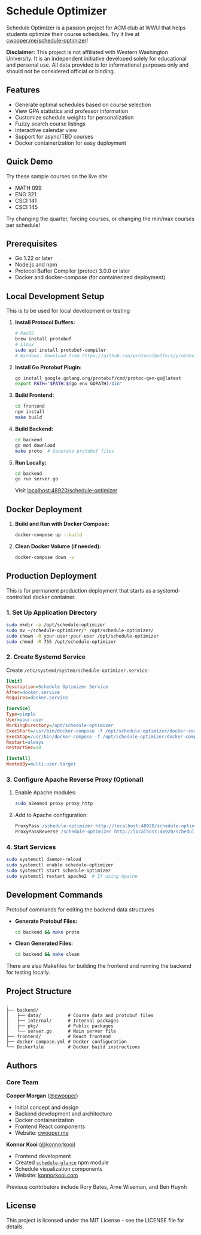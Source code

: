 # Schedule Optimizer

Schedule Optimizer is a passion project for ACM club at WWU that helps students
optimize their course schedules. Try it live at
[cwooper.me/schedule-optimizer](https://cwooper.me/schedule-optimizer)!

**Disclaimer:** This project is not affiliated with Western Washington University.
It is an independent initiative developed solely for educational and personal use.
All data provided is for informational purposes only and should not be considered
official or binding.

## Features

- Generate optimal schedules based on course selection
- View GPA statistics and professor information
- Customize schedule weights for personalization
- Fuzzy search course listings
- Interactive calendar view
- Support for async/TBD courses
- Docker containerization for easy deployment

## Quick Demo

Try these sample courses on the live site:
- MATH 099
- ENG 321
- CSCI 141
- CSCI 145

Try changing the quarter, forcing courses, or changing the min/max courses per schedule!

## Prerequisites

- Go 1.22 or later
- Node.js and npm
- Protocol Buffer Compiler (protoc) 3.0.0 or later
- Docker and docker-compose (for containerized deployment)

## Local Development Setup

This is to be used for local development or testing

1. **Install Protocol Buffers:**
   ```bash
   # MacOS
   brew install protobuf
   # Linux
   sudo apt install protobuf-compiler
   # Windows: Download from https://github.com/protocolbuffers/protobuf/releases
   ```

2. **Install Go Protobuf Plugin:**
   ```bash
   go install google.golang.org/protobuf/cmd/protoc-gen-go@latest
   export PATH="$PATH:$(go env GOPATH)/bin"
   ```

3. **Build Frontend:**
   ```bash
   cd frontend
   npm install
   make build
   ```

4. **Build Backend:**
   ```bash
   cd backend
   go mod download
   make proto  # Generate protobuf files
   ```

5. **Run Locally:**
   ```bash
   cd backend
   go run server.go
   ```

   Visit [localhost:48920/schedule-optimizer](http://localhost:48920/schedule-optimizer)

## Docker Deployment

1. **Build and Run with Docker Compose:**
   ```bash
   docker-compose up --build
   ```

2. **Clean Docker Volume (if needed):**
   ```bash
   docker-compose down -v
   ```

## Production Deployment

This is for permanent production deployment that starts as a systemd-controlled
docker container.

### 1. Set Up Application Directory

```bash
sudo mkdir -p /opt/schedule-optimizer
sudo mv ~/schedule-optimizer/* /opt/schedule-optimizer/
sudo chown -R your-user:your-user /opt/schedule-optimizer
sudo chmod -R 755 /opt/schedule-optimizer
```

### 2. Create Systemd Service

Create `/etc/systemd/system/schedule-optimizer.service`:
```ini
[Unit]
Description=Schedule Optimizer Service
After=docker.service
Requires=docker.service

[Service]
Type=simple
User=your-user
WorkingDirectory=/opt/schedule-optimizer
ExecStart=/usr/bin/docker-compose -f /opt/schedule-optimizer/docker-compose.yml up
ExecStop=/usr/bin/docker-compose -f /opt/schedule-optimizer/docker-compose.yml down
Restart=always
RestartSec=10

[Install]
WantedBy=multi-user.target
```

### 3. Configure Apache Reverse Proxy (Optional)

1. Enable Apache modules:
   ```bash
   sudo a2enmod proxy proxy_http
   ```

2. Add to Apache configuration:
   ```apache
   ProxyPass /schedule-optimizer http://localhost:48920/schedule-optimizer
   ProxyPassReverse /schedule-optimizer http://localhost:48920/schedule-optimizer
   ```

### 4. Start Services

```bash
sudo systemctl daemon-reload
sudo systemctl enable schedule-optimizer
sudo systemctl start schedule-optimizer
sudo systemctl restart apache2  # If using Apache
```

## Development Commands

Protobuf commands for editing the backend data structures

- **Generate Protobuf Files:**
  ```bash
  cd backend && make proto
  ```

- **Clean Generated Files:**
  ```bash
  cd backend && make clean
  ```

There are also Makefiles for building the frontend and running the backend for
testing locally.
  
## Project Structure

```
.
├── backend/
│   ├── data/          # Course data and protobuf files
│   ├── internal/      # Internal packages
│   ├── pkg/           # Public packages
│   └── server.go      # Main server file
├── frontend/          # React frontend
├── docker-compose.yml # Docker configuration
└── Dockerfile         # Docker build instructions
```

## Authors

### Core Team

**Cooper Morgan** ([@cwooper](https://github.com/cwooper))
- Initial concept and design
- Backend development and architecture
- Docker containerization
- Frontend React components
- Website: [cwooper.me](https://cwooper.me)

**Konnor Kooi** ([@konnorkooi](https://github.com/konnorkooi))
- Frontend development
- Created [`schedule-glance`](https://www.npmjs.com/package/schedule-glance) npm module
- Schedule visualization components
- Website: [konnorkooi.com](https://konnorkooi.com)

Previous contributors include Rory Bates, Arne Wiseman, and Ben Huynh

## License

This project is licensed under the MIT License - see the LICENSE file for details.
